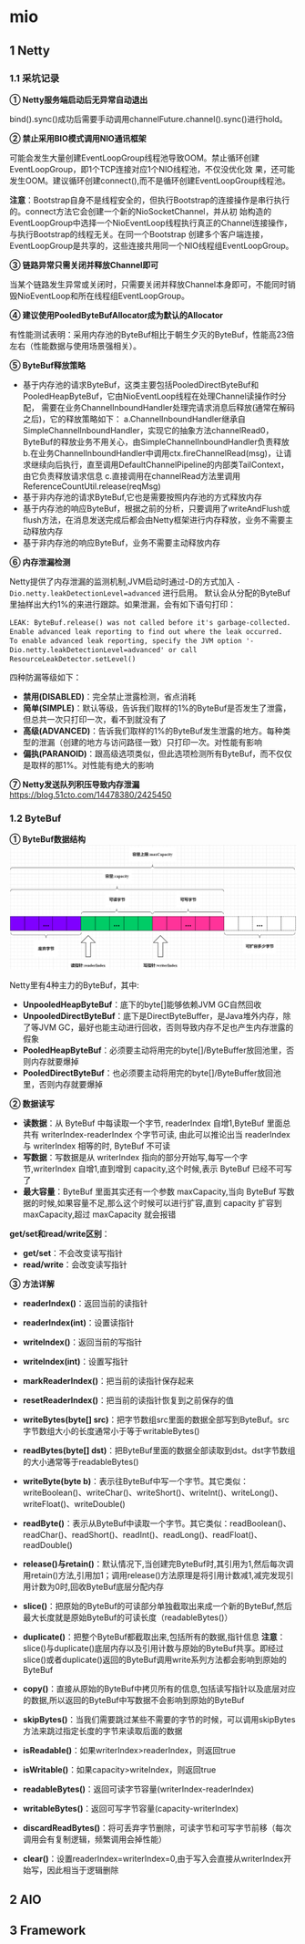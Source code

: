 # mio

## 1 Netty
### 1.1 采坑记录
**① Netty服务端启动后无异常自动退出**

bind().sync()成功后需要手动调用channelFuture.channel().sync()进行hold。

**② 禁止采用BIO模式调用NIO通讯框架**

可能会发生大量创建EventLoopGroup线程池导致OOM。禁止循环创建EventLoopGroup，即1个TCP连接对应1个NIO线程池，不仅没优化效
果，还可能发生OOM。建议循环创建connect(),而不是循环创建EventLoopGroup线程池。

**注意**：Bootstrap自身不是线程安全的，但执行Bootstrap的连接操作是串行执行的。connect方法它会创建一个新的NioSocketChannel，并从初
始构造的EventLoopGroup中选择一个NioEventLoop线程执行真正的Channel连接操作，与执行Bootstrap的线程无关。在同一个Bootstrap
创建多个客户端连接，EventLoopGroup是共享的，这些连接共用同一个NIO线程组EventLoopGroup。

**③ 链路异常只需关闭并释放Channel即可**

当某个链路发生异常或关闭时，只需要关闭并释放Channel本身即可，不能同时销毁NioEventLoop和所在线程组EventLoopGroup。

**④ 建议使用PooledByteBufAllocator成为默认的Allocator**

有性能测试表明：采用内存池的ByteBuf相比于朝生夕灭的ByteBuf，性能高23倍左右（性能数据与使用场景强相关）。

**⑤ ByteBuf释放策略**
- 基于内存池的请求ByteBuf，这类主要包括PooledDirectByteBuf和PooledHeapByteBuf，它由NioEventLoop线程在处理Channel读操作时分配，
需要在业务ChannelInboundHandler处理完请求消息后释放(通常在解码之后)，它的释放策略如下：
a.ChannelInboundHandler继承自SimpleChannelInboundHandler，实现它的抽象方法channelRead0，ByteBuf的释放业务不用关心，由SimpleChannelInboundHandler负责释放
b.在业务ChannelInboundHandler中调用ctx.fireChannelRead(msg)，让请求继续向后执行，直至调用DefaultChannelPipeline的内部类TailContext，由它负责释放请求信息
c.直接调用在channelRead方法里调用ReferenceCountUtil.release(reqMsg)
- 基于非内存池的请求ByteBuf,它也是需要按照内存池的方式释放内存
- 基于内存池的响应ByteBuf，根据之前的分析，只要调用了writeAndFlush或flush方法，在消息发送完成后都会由Netty框架进行内存释放，业务不需要主动释放内存
- 基于非内存池的响应ByteBuf，业务不需要主动释放内存

**⑥ 内存泄漏检测**

Netty提供了内存泄漏的监测机制,JVM启动时通过-D的方式加入 `-Dio.netty.leakDetectionLevel=advanced` 进行启用。
默认会从分配的ByteBuf里抽样出大约1%的来进行跟踪。如果泄漏，会有如下语句打印：

```
LEAK: ByteBuf.release() was not called before it's garbage-collected. Enable advanced leak reporting to find out where the leak occurred. 
To enable advanced leak reporting, specify the JVM option '-Dio.netty.leakDetectionLevel=advanced' or call ResourceLeakDetector.setLevel()
```

四种防漏等级如下：
- **禁用(DISABLED)**：完全禁止泄露检测，省点消耗
- **简单(SIMPLE)**：默认等级，告诉我们取样的1%的ByteBuf是否发生了泄露，但总共一次只打印一次，看不到就没有了
- **高级(ADVANCED)**：告诉我们取样的1%的ByteBuf发生泄露的地方。每种类型的泄漏（创建的地方与访问路径一致）只打印一次。对性能有影响
- **偏执(PARANOID)**：跟高级选项类似，但此选项检测所有ByteBuf，而不仅仅是取样的那1%。对性能有绝大的影响

**⑦ Netty发送队列积压导致内存泄漏**
https://blog.51cto.com/14478380/2425450



### 1.2 ByteBuf
**① ByteBuf数据结构**
![ByteBuf数据结构](docs/ByteBuf数据结构.png)

Netty里有4种主力的ByteBuf，其中:

- **UnpooledHeapByteBuf**：底下的byte[]能够依赖JVM GC自然回收
- **UnpooledDirectByteBuf**：底下是DirectByteBuffer，是Java堆外内存，除了等JVM GC，最好也能主动进行回收，否则导致内存不足也产生内存泄露的假象
- **PooledHeapByteBuf**：必须要主动将用完的byte[]/ByteBuffer放回池里，否则内存就要爆掉
- **PooledDirectByteBuf**：也必须要主动将用完的byte[]/ByteBuffer放回池里，否则内存就要爆掉


**② 数据读写**
- **读数据**：从 ByteBuf 中每读取一个字节, readerIndex 自增1,ByteBuf 里面总共有 writerIndex-readerIndex 个字节可读, 由此可以推论出当 readerIndex 与 writerIndex 相等的时, ByteBuf 不可读
- **写数据**：写数据是从 writerIndex 指向的部分开始写,每写一个字节,writerIndex 自增1,直到增到 capacity,这个时候,表示 ByteBuf 已经不可写了
- **最大容量**：ByteBuf 里面其实还有一个参数 maxCapacity,当向 ByteBuf 写数据的时候,如果容量不足,那么这个时候可以进行扩容,直到 capacity 扩容到 maxCapacity,超过 maxCapacity 就会报错

**get/set和read/write区别**：
- **get/set**：不会改变读写指针
- **read/write**：会改变读写指针

**③ 方法详解**
- **readerIndex()**：返回当前的读指针
- **readerIndex(int)**：设置读指针
- **writeIndex()**：返回当前的写指针
- **writeIndex(int)**：设置写指针
- **markReaderIndex()**：把当前的读指针保存起来
- **resetReaderIndex()**：把当前的读指针恢复到之前保存的值

- **writeBytes(byte[] src)**：把字节数组src里面的数据全部写到ByteBuf。src字节数组大小的长度通常小于等于writableBytes()
- **readBytes(byte[] dst)**：把ByteBuf里面的数据全部读取到dst。dst字节数组的大小通常等于readableBytes() 

- **writeByte(byte b)**：表示往ByteBuf中写一个字节。其它类似：writeBoolean()、writeChar()、writeShort()、writeInt()、writeLong()、writeFloat()、writeDouble()
- **readByte()**：表示从ByteBuf中读取一个字节。其它类似：readBoolean()、readChar()、readShort()、readInt()、readLong()、readFloat()、readDouble()

- **release()与retain()**：默认情况下,当创建完ByteBuf时,其引用为1,然后每次调用retain()方法,引用加1；调用release()方法原理是将引用计数减1,减完发现引用计数为0时,回收ByteBuf底层分配内存

- **slice()**：把原始的ByteBuf的可读部分单独截取出来成一个新的ByteBuf,然后最大长度就是原始ByteBuf的可读长度（readableBytes()）
- **duplicate()**：把整个ByteBuf都截取出来,包括所有的数据,指针信息
 **注意**：slice()与duplicate()底层内存以及引用计数与原始的ByteBuf共享。即经过slice()或者duplicate()返回的ByteBuf调用write系列方法都会影响到原始的ByteBuf
- **copy()**：直接从原始的ByteBuf中拷贝所有的信息,包括读写指针以及底层对应的数据,所以返回的ByteBuf中写数据不会影响到原始的ByteBuf

- **skipBytes()**：当我们需要跳过某些不需要的字节的时候，可以调用skipBytes方法来跳过指定长度的字节来读取后面的数据

- **isReadable()**：如果writerIndex>readerIndex，则返回true
- **isWritable()**：如果capacity>writeIndex，则返回true
- **readableBytes()**：返回可读字节容量(writerIndex-readerIndex)
- **writableBytes()**：返回可写字节容量(capacity-writerIndex)
- **discardReadBytes()**：将可丢弃字节删除，可读字节和可写字节前移（每次调用会有复制逻辑，频繁调用会掉性能）
- **clear()**：设置readerIndex=writerIndex=0,由于写入会直接从writerIndex开始写，因此相当于逻辑删除

## 2 AIO

## 3 Framework
